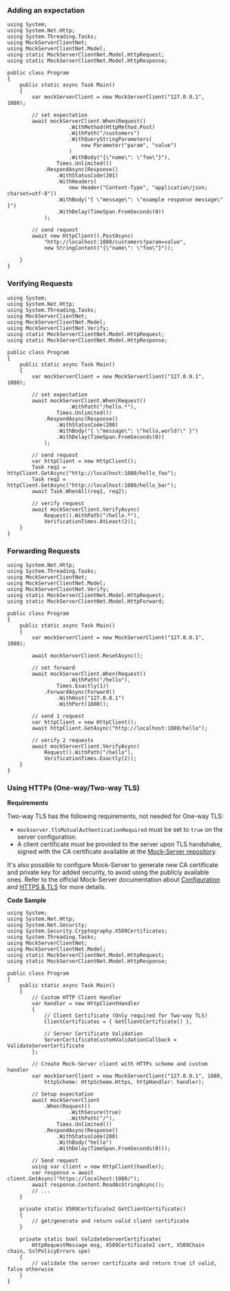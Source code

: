### Adding an expectation

    using System;
    using System.Net.Http;
    using System.Threading.Tasks;
    using MockServerClientNet;
    using MockServerClientNet.Model;
    using static MockServerClientNet.Model.HttpRequest;
    using static MockServerClientNet.Model.HttpResponse;

    public class Program
    {
        public static async Task Main()
        {
            var mockServerClient = new MockServerClient("127.0.0.1", 1080);

            // set expectation
            await mockServerClient.When(Request()
                        .WithMethod(HttpMethod.Post)
                        .WithPath("/customers")
                        .WithQueryStringParameters(
                            new Parameter("param", "value")
                        )
                        .WithBody("{\"name\": \"foo\"}"),
                    Times.Unlimited())
                .RespondAsync(Response()
                    .WithStatusCode(201)
                    .WithHeaders(
                        new Header("Content-Type", "application/json; charset=utf-8"))
                    .WithBody("{ \"message\": \"example response message\" }")
                    .WithDelay(TimeSpan.FromSeconds(0))
                );

            // send request
            await new HttpClient().PostAsync(
                "http://localhost:1080/customers?param=value",
                new StringContent("{\"name\": \"foo\"}"));

        }
    }

### Verifying Requests

    using System;
    using System.Net.Http;
    using System.Threading.Tasks;
    using MockServerClientNet;
    using MockServerClientNet.Model;
    using MockServerClientNet.Verify;
    using static MockServerClientNet.Model.HttpRequest;
    using static MockServerClientNet.Model.HttpResponse;

    public class Program
    {
        public static async Task Main()
        {
            var mockServerClient = new MockServerClient("127.0.0.1", 1080);

            // set expectation
            await mockServerClient.When(Request()
                        .WithPath("/hello.*"),
                    Times.Unlimited())
                .RespondAsync(Response()
                    .WithStatusCode(200)
                    .WithBody("{ \"message\": \"hello,world!\" }")
                    .WithDelay(TimeSpan.FromSeconds(0))
                );

            // send request
            var httpClient = new HttpClient();
            Task req1 = httpClient.GetAsync("http://localhost:1080/hello_foo");
            Task req2 = httpClient.GetAsync("http://localhost:1080/hello_bar");
            await Task.WhenAll(req1, req2);

            // verify request
            await mockServerClient.VerifyAsync(
                Request().WithPath("/hello.*"),
                VerificationTimes.AtLeast(2));
        }
    }

### Forwarding Requests

    using System.Net.Http;
    using System.Threading.Tasks;
    using MockServerClientNet;
    using MockServerClientNet.Model;
    using MockServerClientNet.Verify;
    using static MockServerClientNet.Model.HttpRequest;
    using static MockServerClientNet.Model.HttpForward;

    public class Program
    {
        public static async Task Main()
        {
            var mockServerClient = new MockServerClient("127.0.0.1", 1080);

            await mockServerClient.ResetAsync();

            // set forward
            await mockServerClient.When(Request()
                        .WithPath("/hello"),
                    Times.Exactly(1))
                .ForwardAsync(Forward()
                    .WithHost("127.0.0.1")
                    .WithPort(1080));

            // send 1 request
            var httpClient = new HttpClient();
            await httpClient.GetAsync("http://localhost:1080/hello");

            // verify 2 requests
            await mockServerClient.VerifyAsync(
                Request().WithPath("/hello"),
                VerificationTimes.Exactly(2));
        }
    }

### Using HTTPs (One-way/Two-way TLS)

**Requirements**

Two-way TLS has the following requirements, not needed for One-way TLS:

- `mockserver.tlsMutualAuthenticationRequired` must be set to `true` on the server configuration.
- A client certificate must be provided to the server upon TLS handshake, signed with the CA certificate available at the [Mock-Server repository](https://github.com/mock-server/mockserver/blob/master/mockserver-core/src/main/resources/org/mockserver/socket/CertificateAuthorityCertificate.pem).

It's also possible to configure Mock-Server to generate new CA certificate and private key for added security, to avoid using the publicly available ones. Refer to the official Mock-Server documentation about [Configuration](https://www.mock-server.com/mock_server/configuration_properties.html) and [HTTPS & TLS](https://www.mock-server.com/mock_server/HTTPS_TLS.html) for more details.

**Code Sample**

    using System;
    using System.Net.Http;
    using System.Net.Security;
    using System.Security.Cryptography.X509Certificates;
    using System.Threading.Tasks;
    using MockServerClientNet;
    using MockServerClientNet.Model;
    using static MockServerClientNet.Model.HttpRequest;
    using static MockServerClientNet.Model.HttpResponse;

    public class Program
    {
        public static async Task Main()
        {
            // Custom HTTP Client Handler
            var handler = new HttpClientHandler
            {
                // Client Certificate (Only required for Two-way TLS)
                ClientCertificates = { GetClientCertificate() },

                // Server Certificate Validation
                ServerCertificateCustomValidationCallback = ValidateServerCertificate
            };

            // Create Mock-Server client with HTTPs scheme and custom handler
            var mockServerClient = new MockServerClient("127.0.0.1", 1080,
                httpScheme: HttpScheme.Https, httpHandler: handler);

            // Setup expectation
            await mockServerClient
                .When(Request()
                        .WithSecure(true)
                        .WithPath("/"),
                    Times.Unlimited())
                .RespondAsync(Response()
                    .WithStatusCode(200)
                    .WithBody("hello")
                    .WithDelay(TimeSpan.FromSeconds(0)));

            // Send request
            using var client = new HttpClient(handler);
            var response = await client.GetAsync("https://localhost:1080/");
            await response.Content.ReadAsStringAsync();
            // ...
        }

        private static X509Certificate2 GetClientCertificate()
        {
            // get/generate and return valid client certificate
        }

        private static bool ValidateServerCertificate(
            HttpRequestMessage msg, X509Certificate2 cert, X509Chain chain, SslPolicyErrors spe)
        {
            // validate the server certificate and return true if valid, false otherwise
        }
    }
